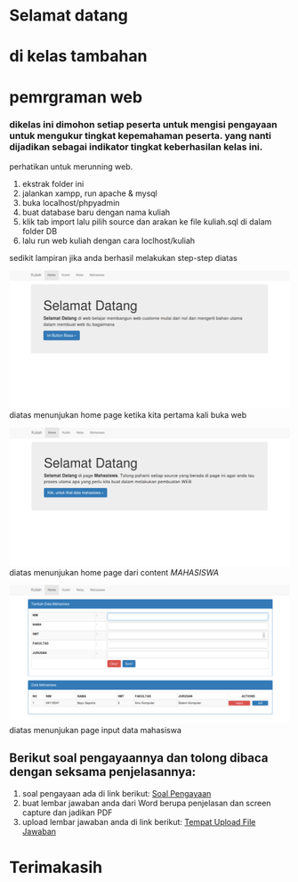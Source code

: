 # Selamat datang
# di kelas tambahan
# pemrgraman web

### dikelas ini dimohon setiap peserta untuk mengisi pengayaan untuk mengukur tingkat kepemahaman peserta. yang nanti dijadikan sebagai indikator tingkat keberhasilan kelas ini.

perhatikan untuk merunning web. <br/>

1. ekstrak folder ini
2. jalankan xampp, run apache & mysql
3. buka localhost/phpyadmin
4. buat database baru dengan nama kuliah
5. klik tab import lalu pilih source dan arakan ke file kuliah.sql di dalam folder DB
6. lalu run web kuliah dengan cara loclhost/kuliah

sedikit lampiran jika anda berhasil melakukan step-step diatas

![alt text](DOKUMENTASI/123.png "Home Page")
diatas menunjukan home page ketika kita pertama kali buka web

![alt text](DOKUMENTASI/456.png "Home Page Mahasiswa")
diatas menunjukan home page dari content *MAHASISWA*

![alt text](DOKUMENTASI/789.png "Page tambah data mahasiswa")
diatas menunjukan page input data mahasiswa

## Berikut soal pengayaannya dan tolong dibaca dengan seksama penjelasannya:

1. soal pengayaan ada di link berikut: [Soal Pengayaan](https://drive.google.com/file/d/0B1ypF4t-YzxgT0ZfVm1rcjVoU0k/view?usp=sharing)
2. buat lembar jawaban anda dari Word berupa penjelasan dan screen capture dan jadikan PDF
3. upload lembar jawaban anda di link berikut: [Tempat Upload File Jawaban](https://drive.google.com/drive/folders/0B1ypF4t-Yzxgdm51cVE3OTdSdmc?usp=sharing)

# Terimakasih
